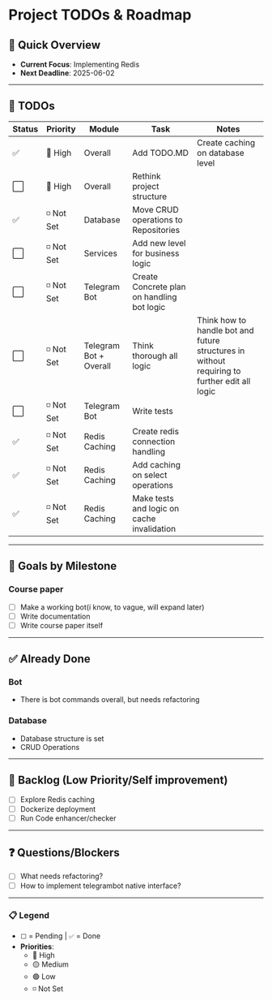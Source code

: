 # Project TODOs & Roadmap

## 🚀 Quick Overview
- **Current Focus**: Implementing Redis  
- **Next Deadline**: 2025-06-02

---

## 📌 TODOs
| Status | Priority  | Module                 | Task                                       | Notes                                                                                        |
|--------|-----------|------------------------|--------------------------------------------|----------------------------------------------------------------------------------------------|
| ✅      | 🔴 High   | Overall                | Add TODO.MD                                | Create caching on database level                                                             |
| ⬜      | 🔴 High   | Overall                | Rethink project structure                  |                                                                                              |
| ✅      | ◽ Not Set | Database               | Move CRUD operations to Repositories       |                                                                                              |
| ⬜      | ◽ Not Set | Services               | Add new level for business logic           |                                                                                              |
| ⬜      | ◽ Not Set | Telegram Bot           | Create Concrete plan on handling bot logic |                                                                                              |
| ⬜      | ◽ Not Set | Telegram Bot + Overall | Think thorough all logic                   | Think how to handle bot and future structures in without requiring to further edit all logic |
| ⬜      | ◽ Not Set | Telegram Bot           | Write tests                                |                                                                                              |  
| ✅      | ◽ Not Set | Redis Caching          | Create redis connection handling           |                                                                                              |
| ✅      | ◽ Not Set | Redis Caching          | Add caching on select operations           |                                                                                              |
| ✅      | ◽ Not Set | Redis Caching          | Make tests and logic on cache invalidation |                                                                                              |
---

## 🎯 Goals by Milestone
### Course paper
- [ ] Make a working bot(i know, to vague, will expand later)
- [ ] Write documentation
- [ ] Write course paper itself

---

## ✅ Already Done
### Bot
- There is bot commands overall, but needs refactoring
### Database
- Database structure is set
- CRUD Operations

---

## 🔧 Backlog (Low Priority/Self improvement)
- [ ] Explore Redis caching  
- [ ] Dockerize deployment 
- [ ] Run Code enhancer/checker

---

## ❓ Questions/Blockers
- [ ] What needs refactoring?
- [ ] How to implement telegrambot native interface?

---

### 📋 Legend
- `⬜` = Pending | `✅` = Done  
- **Priorities**:  
  - 🔴 High  
  - 🟡 Medium  
  - 🟢 Low  
  - ◽ Not Set 